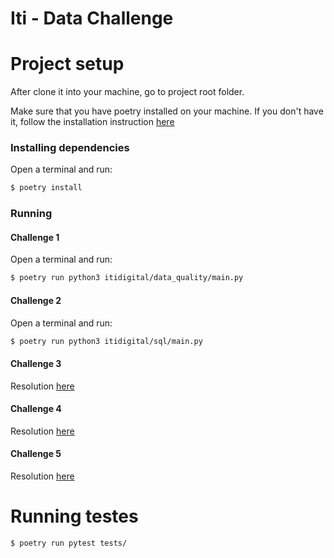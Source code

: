 # Iti - Data Challenge

# Project setup

After clone it into your machine, go to project root folder.

Make sure that you have poetry installed on your machine. If you don't have it, follow the installation instruction [here](https://python-poetry.org/docs/#installation)


### Installing dependencies
Open a terminal and run:

```bash
$ poetry install
```

### Running

#### Challenge 1

Open a terminal and run:

```bash
$ poetry run python3 itidigital/data_quality/main.py
```


#### Challenge 2

Open a terminal and run:

```bash
$ poetry run python3 itidigital/sql/main.py
```


#### Challenge 3

Resolution [here](itidigital/data_architecture/data_architecture.png)

#### Challenge 4

Resolution [here](itidigital/analytics/sql/transactions_per_customer.sql)

#### Challenge 5

Resolution [here](itidigital/analytics/data_modeling/transactions.jpg)

# Running testes

```bash
$ poetry run pytest tests/
```
